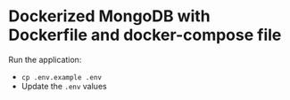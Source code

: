 # Dockerized MongoDB with Dockerfile and docker-compose file

Run the application:

- `cp .env.example .env`
- Update the `.env` values
